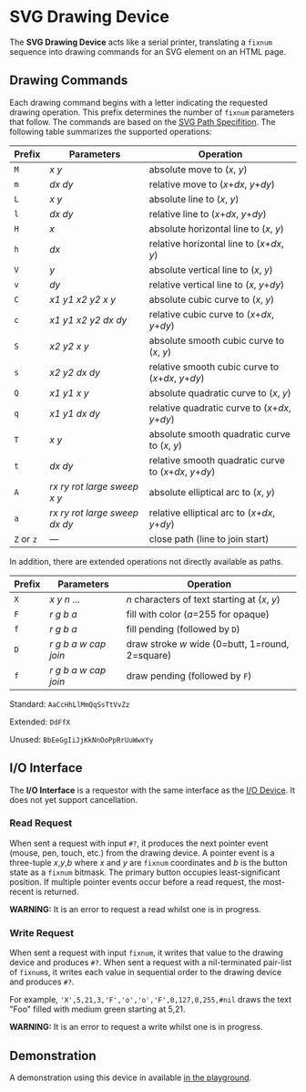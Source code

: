 # SVG Drawing Device

The **SVG Drawing Device** acts like a serial printer,
translating a `fixnum` sequence into drawing commands
for an SVG element on an HTML page.

## Drawing Commands

Each drawing command begins with a letter
indicating the requested drawing operation.
This prefix determines the number of `fixnum` parameters that follow.
The commands are based on the
[SVG Path Specifition](https://www.w3.org/TR/SVG11/paths.html).
The following table summarizes the supported operations:

Prefix      | Parameters                                | Operation
------------|-------------------------------------------|--------------------------------------------------------
`M`         | _x_ _y_                                   | absolute move to (_x_, _y_)
`m`         | _dx_ _dy_                                 | relative move to (_x_+_dx_, _y_+_dy_)
`L`         | _x_ _y_                                   | absolute line to (_x_, _y_)
`l`         | _dx_ _dy_                                 | relative line to (_x_+_dx_, _y_+_dy_)
`H`         | _x_                                       | absolute horizontal line to (_x_, _y_)
`h`         | _dx_                                      | relative horizontal line to (_x_+_dx_, _y_)
`V`         | _y_                                       | absolute vertical line to (_x_, _y_)
`v`         | _dy_                                      | relative vertical line to (_x_, _y_+_dy_)
`C`         | _x1_ _y1_  _x2_ _y2_ _x_ _y_              | absolute cubic curve to (_x_, _y_)
`c`         | _x1_ _y1_  _x2_ _y2_ _dx_ _dy_            | relative cubic curve to (_x_+_dx_, _y_+_dy_)
`S`         | _x2_ _y2_ _x_ _y_                         | absolute smooth cubic curve to (_x_, _y_)
`s`         | _x2_ _y2_ _dx_ _dy_                       | relative smooth cubic curve to (_x_+_dx_, _y_+_dy_)
`Q`         | _x1_ _y1_  _x_ _y_                        | absolute quadratic curve to (_x_, _y_)
`q`         | _x1_ _y1_  _dx_ _dy_                      | relative quadratic curve to (_x_+_dx_, _y_+_dy_)
`T`         | _x_ _y_                                   | absolute smooth quadratic curve to (_x_, _y_)
`t`         | _dx_ _dy_                                 | relative smooth quadratic curve to (_x_+_dx_, _y_+_dy_)
`A`         | _rx_ _ry_ _rot_ _large_ _sweep_ _x_ _y_   | absolute elliptical arc to (_x_, _y_)
`a`         | _rx_ _ry_ _rot_ _large_ _sweep_ _dx_ _dy_ | relative elliptical arc to (_x_+_dx_, _y_+_dy_)
`Z` or `z`  | &mdash;                                   | close path (line to join start)

In addition, there are extended operations
not directly available as paths.

Prefix     | Parameters                       | Operation
-----------|----------------------------------|------------------------------------------
`X`        | _x_ _y_ _n_ ...                  | _n_ characters of text starting at (_x_, _y_)
`F`        | _r_ _g_ _b_ _a_                  | fill with color (_a_=255 for opaque)
`f`        | _r_ _g_ _b_ _a_                  | fill pending (followed by `D`)
`D`        | _r_ _g_ _b_ _a_ _w_ _cap_ _join_ | draw stroke _w_ wide (0=butt, 1=round, 2=square)
`f`        | _r_ _g_ _b_ _a_ _w_ _cap_ _join_ | draw pending (followed by `F`)

Standard: `AaCcHhLlMmQqSsTtVvZz`

Extended: `DdFfX`

Unused: `BbEeGgIiJjKkNnOoPpRrUuWwxYy`

## I/O Interface

The **I/O Interface** is a requestor with the same interface as the
[I/O Device](io_dev.md). It does not yet support cancellation.

### Read Request

When sent a request with input `#?`, it produces the next pointer event
(mouse, pen, touch, etc.) from the drawing device.
A pointer event is a three-tuple _x_,_y_,_b_
where _x_ and _y_ are `fixnum` coordinates
and _b_ is the button state as a `fixnum` bitmask.
The primary button occupies least-significant position.
If multiple pointer events occur before a read request,
the most-recent is returned.

**WARNING:** It is an error to request a read whilst one is in progress.

### Write Request

When sent a request with input `fixnum`,
it writes that value to the drawing device and produces `#?`.
When sent a request with a nil-terminated pair-list of `fixnum`s,
it writes each value in sequential order to the drawing device and produces `#?`.

For example, `'X',5,21,3,'F','o','o','F',0,127,0,255,#nil`
draws the text "Foo" filled with medium green starting at 5,21.

**WARNING:** It is an error to request a write whilst one is in progress.

## Demonstration

A demonstration using this device in available
[in the playground](https://ufork.org/playground/?src=https://ufork.org/debugger/examples/svg_demo.asm&dev=svg).
